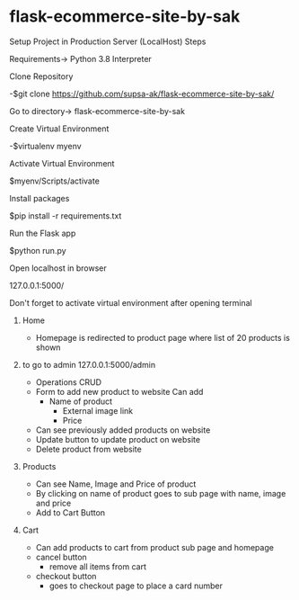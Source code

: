 # flask-ecommerce-site-by-sak
Setup Project in Production Server (LocalHost) Steps

Requirements-> Python 3.8 Interpreter


Clone Repository 

-$git clone https://github.com/supsa-ak/flask-ecommerce-site-by-sak/  

Go to directory-> flask-ecommerce-site-by-sak

Create Virtual Environment

-$virtualenv myenv  

Activate Virtual Environment 

$myenv/Scripts/activate

Install packages 

$pip install -r requirements.txt

Run the Flask app 

$python run.py

Open localhost in browser 

127.0.0.1:5000/

Don't forget to activate virtual environment after opening terminal

1. Home
    - Homepage is redirected to product page where list of 20 products is shown
    
2. to go to admin 127.0.0.1:5000/admin 
    - Operations CRUD
    - Form to add new product to website 
        Can add
        - Name of product
            - External image link
            - Price
    - Can see previously added products on website 
    - Update button to update product on website
    - Delete product from website

3. Products
    - Can see Name, Image and Price of product
    - By clicking on name of product goes to sub page with name, image and price
    - Add to Cart Button
   
4. Cart
    - Can add products to cart from product sub page and homepage
    -  cancel  button 
        - remove all items from cart
    - checkout button
        - goes to checkout page to place a card number
